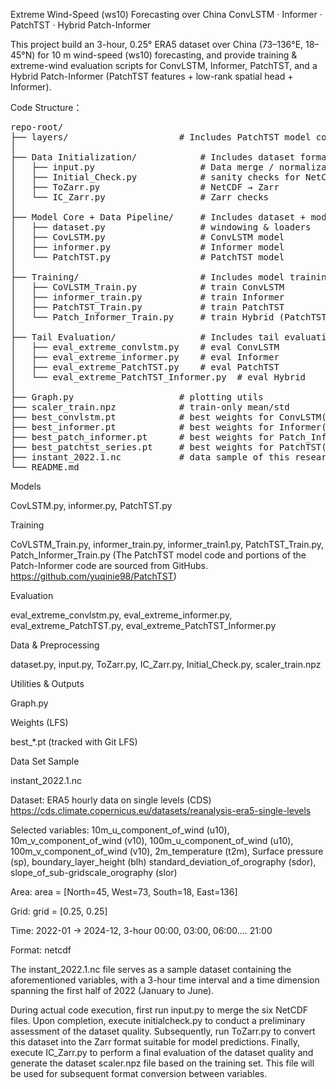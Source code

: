 Extreme Wind-Speed (ws10) Forecasting over China
ConvLSTM · Informer · PatchTST · Hybrid Patch-Informer

This project build an 3-hour, 0.25° ERA5 dataset over China (73–136°E, 18–45°N) for 10 m wind-speed (ws10) forecasting, and provide training & extreme-wind evaluation scripts 
for ConvLSTM, Informer, PatchTST, and a Hybrid Patch-Informer (PatchTST features + low-rank spatial head + Informer).

Code Structure：
<pre>
repo-root/
├── layers/                     # Includes PatchTST model components such as PatchTST-backbone
│
├── Data Initialization/            # Includes dataset format conversion and quality checks
│   ├── input.py                    # Data merge / normalization
│   ├── Initial_Check.py            # sanity checks for NetCDF
│   ├── ToZarr.py                   # NetCDF → Zarr
│   └── IC_Zarr.py                  # Zarr checks
│
├── Model Core + Data Pipeline/     # Includes dataset + model main body
│   ├── dataset.py                  # windowing & loaders
│   ├── CovLSTM.py                  # ConvLSTM model
│   ├── informer.py                 # Informer model
│   └── PatchTST.py                 # PatchTST model
│
├── Training/                       # Includes model training code
│   ├── CoVLSTM_Train.py            # train ConvLSTM
│   ├── informer_train.py           # train Informer
│   ├── PatchTST_Train.py           # train PatchTST
│   └── Patch_Informer_Train.py     # train Hybrid (PatchTST+low-rank head+Informer)
│ 
├── Tail Evaluation/                # Includes tail evaluation code
│   ├── eval_extreme_convlstm.py    # eval ConvLSTM
│   ├── eval_extreme_informer.py    # eval Informer
│   ├── eval_extreme_PatchTST.py    # eval PatchTST
│   └── eval_extreme_PatchTST_Informer.py  # eval Hybrid
│
├── Graph.py                    # plotting utils
├── scaler_train.npz            # train-only mean/std
├── best_convlstm.pt            # best weights for ConvLSTM(Git LFS)
├── best_informer.pt            # best weights for Informer(Git LFS)
├── best_patch_informer.pt      # best weights for Patch_Informer(Git LFS)
├── best_patchtst_series.pt     # best weights for PatchTST(Git LFS)
├── instant_2022.1.nc           # data sample of this research(Git LFS)
└── README.md
</pre>



Models

CovLSTM.py, informer.py, PatchTST.py

Training

CoVLSTM_Train.py, informer_train.py, informer_train1.py,
PatchTST_Train.py, Patch_Informer_Train.py
(The PatchTST model code and portions of the Patch-Informer code are sourced from GitHubs. https://github.com/yuqinie98/PatchTST)

Evaluation

eval_extreme_convlstm.py, eval_extreme_informer.py,
eval_extreme_PatchTST.py, eval_extreme_PatchTST_Informer.py

Data & Preprocessing

dataset.py, input.py, ToZarr.py, IC_Zarr.py, Initial_Check.py,
scaler_train.npz

Utilities & Outputs

Graph.py

Weights (LFS)

best_*.pt (tracked with Git LFS)

Data Set Sample

instant_2022.1.nc

</details>

Dataset: ERA5 hourly data on single levels (CDS)
https://cds.climate.copernicus.eu/datasets/reanalysis-era5-single-levels

Selected variables:
10m_u_component_of_wind (u10), 10m_v_component_of_wind (v10),
100m_u_component_of_wind (u10), 100m_v_component_of_wind (v10),
2m_temperature (t2m), Surface pressure (sp), boundary_layer_height (blh)
standard_deviation_of_orography (sdor), slope_of_sub-gridscale_orography (slor)

Area: area = [North=45, West=73, South=18, East=136]

Grid: grid = [0.25, 0.25]

Time: 2022-01 → 2024-12, 3-hour 00:00, 03:00, 06:00.... 21:00

Format: netcdf

The instant_2022.1.nc file serves as a sample dataset containing the aforementioned variables, with a 3-hour time interval and a time dimension spanning the first half of 2022 (January to June).

During actual code execution, first run input.py to merge the six NetCDF files. Upon completion, execute initialcheck.py to conduct a preliminary assessment of the dataset quality. Subsequently, run ToZarr.py to convert this dataset into the Zarr format suitable for model predictions. Finally, execute IC_Zarr.py to perform a final evaluation of the dataset quality and generate the dataset scaler.npz file based on the training set. This file will be used for subsequent format conversion between variables.
